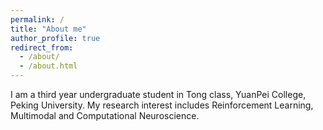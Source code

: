 ```yaml
---
permalink: /
title: "About me"
author_profile: true
redirect_from: 
  - /about/
  - /about.html
---
```


I am a third year undergraduate student in Tong class, YuanPei College, Peking University. My research interest includes Reinforcement Learning, Multimodal and Computational Neuroscience.
